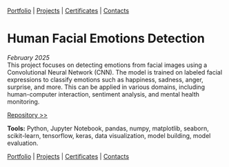 [Portfolio](https://github.com/daluchkin/data-analyst-portfolio) | [Projects](https://github.com/daluchkin/data-analyst-portfolio/blob/main/projects.md) | [Certificates](https://github.com/daluchkin/data-analyst-portfolio/blob/main/certificates.md) | [Contacts](https://github.com/daluchkin/data-analyst-portfolio#my_contacts)


# Human Facial Emotions Detection

*February 2025*\
This project focuses on detecting emotions from facial images using a Convolutional Neural Network (CNN). The model is trained on labeled facial expressions to classify emotions such as happiness, sadness, anger, surprise, and more. This can be applied in various domains, including human-computer interaction, sentiment analysis, and mental health monitoring.

[Repository >>](https://github.com/daluchkin/human_facial_emotions_detection)

__Tools:__
Python, Jupyter Notebook, pandas, numpy, matplotlib, seaborn, scikit-learn, tensorflow, keras, data visualization, model building, model evaluation.


[Portfolio](https://github.com/daluchkin/data-analyst-portfolio) |  [Projects](https://github.com/daluchkin/data-analyst-portfolio/blob/main/projects.md) | [Certificates](https://github.com/daluchkin/data-analyst-portfolio/blob/main/certificates.md) | [Contacts](https://github.com/daluchkin/data-analyst-portfolio#my_contacts)


